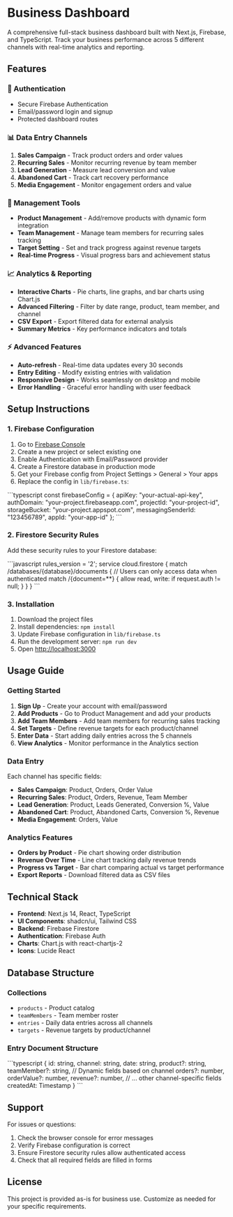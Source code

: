 # Business Dashboard

A comprehensive full-stack business dashboard built with Next.js, Firebase, and TypeScript. Track your business performance across 5 different channels with real-time analytics and reporting.

## Features

### 🔐 Authentication
- Secure Firebase Authentication
- Email/password login and signup
- Protected dashboard routes

### 📊 Data Entry Channels
1. **Sales Campaign** - Track product orders and order values
2. **Recurring Sales** - Monitor recurring revenue by team member
3. **Lead Generation** - Measure lead conversion and value
4. **Abandoned Cart** - Track cart recovery performance
5. **Media Engagement** - Monitor engagement orders and value

### 🎯 Management Tools
- **Product Management** - Add/remove products with dynamic form integration
- **Team Management** - Manage team members for recurring sales tracking
- **Target Setting** - Set and track progress against revenue targets
- **Real-time Progress** - Visual progress bars and achievement status

### 📈 Analytics & Reporting
- **Interactive Charts** - Pie charts, line graphs, and bar charts using Chart.js
- **Advanced Filtering** - Filter by date range, product, team member, and channel
- **CSV Export** - Export filtered data for external analysis
- **Summary Metrics** - Key performance indicators and totals

### ⚡ Advanced Features
- **Auto-refresh** - Real-time data updates every 30 seconds
- **Entry Editing** - Modify existing entries with validation
- **Responsive Design** - Works seamlessly on desktop and mobile
- **Error Handling** - Graceful error handling with user feedback

## Setup Instructions

### 1. Firebase Configuration

1. Go to [Firebase Console](https://console.firebase.google.com/)
2. Create a new project or select existing one
3. Enable Authentication with Email/Password provider
4. Create a Firestore database in production mode
5. Get your Firebase config from Project Settings > General > Your apps
6. Replace the config in `lib/firebase.ts`:

\`\`\`typescript
const firebaseConfig = {
  apiKey: "your-actual-api-key",
  authDomain: "your-project.firebaseapp.com",
  projectId: "your-project-id",
  storageBucket: "your-project.appspot.com",
  messagingSenderId: "123456789",
  appId: "your-app-id"
};
\`\`\`

### 2. Firestore Security Rules

Add these security rules to your Firestore database:

\`\`\`javascript
rules_version = '2';
service cloud.firestore {
  match /databases/{database}/documents {
    // Users can only access data when authenticated
    match /{document=**} {
      allow read, write: if request.auth != null;
    }
  }
}
\`\`\`

### 3. Installation

1. Download the project files
2. Install dependencies: `npm install`
3. Update Firebase configuration in `lib/firebase.ts`
4. Run the development server: `npm run dev`
5. Open [http://localhost:3000](http://localhost:3000)

## Usage Guide

### Getting Started
1. **Sign Up** - Create your account with email/password
2. **Add Products** - Go to Product Management and add your products
3. **Add Team Members** - Add team members for recurring sales tracking
4. **Set Targets** - Define revenue targets for each product/channel
5. **Enter Data** - Start adding daily entries across the 5 channels
6. **View Analytics** - Monitor performance in the Analytics section

### Data Entry
Each channel has specific fields:
- **Sales Campaign**: Product, Orders, Order Value
- **Recurring Sales**: Product, Orders, Revenue, Team Member
- **Lead Generation**: Product, Leads Generated, Conversion %, Value
- **Abandoned Cart**: Product, Abandoned Carts, Conversion %, Revenue
- **Media Engagement**: Orders, Value

### Analytics Features
- **Orders by Product** - Pie chart showing order distribution
- **Revenue Over Time** - Line chart tracking daily revenue trends
- **Progress vs Target** - Bar chart comparing actual vs target performance
- **Export Reports** - Download filtered data as CSV files

## Technical Stack

- **Frontend**: Next.js 14, React, TypeScript
- **UI Components**: shadcn/ui, Tailwind CSS
- **Backend**: Firebase Firestore
- **Authentication**: Firebase Auth
- **Charts**: Chart.js with react-chartjs-2
- **Icons**: Lucide React

## Database Structure

### Collections
- `products` - Product catalog
- `teamMembers` - Team member roster
- `entries` - Daily data entries across all channels
- `targets` - Revenue targets by product/channel

### Entry Document Structure
\`\`\`typescript
{
  id: string,
  channel: string,
  date: string,
  product?: string,
  teamMember?: string,
  // Dynamic fields based on channel
  orders?: number,
  orderValue?: number,
  revenue?: number,
  // ... other channel-specific fields
  createdAt: Timestamp
}
\`\`\`

## Support

For issues or questions:
1. Check the browser console for error messages
2. Verify Firebase configuration is correct
3. Ensure Firestore security rules allow authenticated access
4. Check that all required fields are filled in forms

## License

This project is provided as-is for business use. Customize as needed for your specific requirements.
